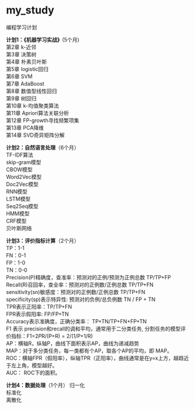 # my_study
  编程学习计划  
  
**计划1：《机器学习实战》**(5个月)  
第2章 k-近邻    
第3章 决策树    
第4章 朴素贝叶斯    
第5章 logistic回归    
第6章 SVM    
第7章 AdaBoost  
第8章 数值型线性回归  
第9章 树回归  
第10章 k-均值聚类算法  
第11章 Apriori算法关联分析  
第12章 FP-growth寻找频繁项集  
第13章 PCA降维  
第14章 SVD奇异矩阵分解  

**计划2：自然语言处理**（6个月）    
TF-IDF算法      
skip-gram模型      
CBOW模型      
Word2Vec模型      
Doc2Vec模型      
RNN模型    
LSTM模型    
Seq2Seq模型    
HMM模型    
CRF模型    
贝叶斯网络    

**计划3：评价指标计算**（2个月）    
TP：1-1    
FN：0-1    
FP：1-0  
TN：0-0  
Precision(P)精确度，查准率：预测对的正例/预测为正例总数 TP/TP+FP  
Recall(R)召回率，查全率：预测对的正例数/正例总数 TP/TP+FN  
sensitivity(sn)敏感度：预测对的正例数/正例总数 TP/TP+FN  
specificity(sp)表示特异性: 预测对的负例/总负例数 TN / FP + TN  
TPR表示正阳率：TP/TP+FN  
FPR表示假阳率: FP/FP+TN  
Accuracy表示准确度，正确分类率： TP+TN/TP+FN+FP+TN  
F1 表示 precision和recall的调和平均，通常用于二分类任务, 分割任务的模型评价指标：F1=2*P*R/(P+R) = 2/(1/P+1/R)  
AP：横轴R，纵轴P，曲线下面积表示AP，曲线为递减趋势  
MAP：对于多分类任务，每一类都有个AP，取各个AP的平均，即 MAP。  
ROC：横轴FPR（假阳率），纵轴TPR（正阳率），曲线通常是在y=x上方，越趋近于左上角，模型越好。  
AUC： ROC下的面积。  

**计划4：数据处理**（1个月）
归一化   
标准化   
离散化  
